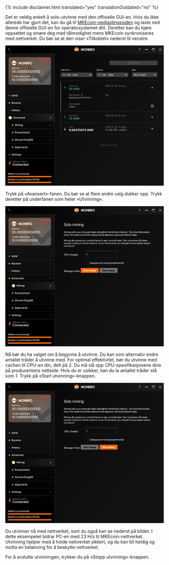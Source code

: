 {% include disclaimer.html translated="yes" translationOutdated="no" %}

Det er veldig enkelt å solo-utvinne med den offisielle GUI-en. Hvis du ikke allerede har gjort det, kan du gå til <a href="{{site.baseurl}}/downloads/">MKEcoin-nedlastingssiden</a> og laste ned denne offisielle GUI-en for operativsystemet ditt. Deretter kan du kjøre oppsettet og smøre deg med tålmodighet mens MKEcoin synkroniseres med nettverket. Du bør se at den viser «Tilkoblet» nederst til venstre.

<img src="/img/resources/user-guides/en/solo_mine_GUI/01.PNG" style="width: 600px;"/>

Trykk på «Avansert»-fanen. Du bør se at flere andre valg dukker opp. Trykk deretter på underfanen som heter «Utvinning».

<img src="/img/resources/user-guides/en/solo_mine_GUI/02.PNG" style="width: 600px;"/>

Nå bør du ha valget om å begynne å utvinne. Du kan som alternativ endre antallet tråder å utvinne med. For optimal effektivitet, bør du utvinne med cachen til CPU-en din, delt på 2. Du må slå opp CPU-spesifikasjonene dine på produsentens nettside. Hvis du er usikker, kan du la antallet tråder stå som 1. Trykk på «Start utvinning»-knappen.

<img src="/img/resources/user-guides/en/solo_mine_GUI/03.PNG" style="width: 600px;"/>

Du utvinner nå med nettverket, som du også kan se nederst på bildet. I dette eksempelet bidrar PC-en med 23 H/s til MKEcoin-nettverket. Utvinning hjelper med å holde nettverket sikkert, og du kan bli heldig og motta en belønning for å beskytte nettverket.

For å avslutte utvinningen, trykker du på «Stopp utvinning»-knappen.
